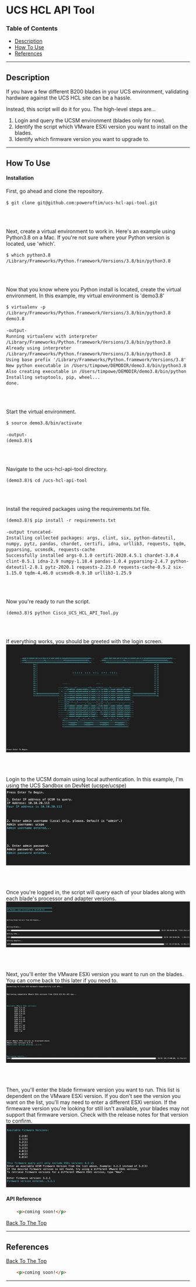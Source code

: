 # UCS HCL API Tool
### Table of Contents
- [Description](#description)
- [How To Use](#how-to-use)
- [References](#references)

---

## Description
If you have a few different B200 blades in your UCS environment, validating hardware against the UCS HCL site can be a hassle. 

Instead, this script will do it for you. The high-level steps are...

1. Login and query the UCSM environment (blades only for now).
2. Identify the script which VMware ESXi version you want to install on the blades.
3. Identify which firmware version you want to upgrade to. 

---

## How To Use

#### Installation

First, go ahead and clone the repository.

`$ git clone git@github.com:poweroftim/ucs-hcl-api-tool.git`

<br>
<br>

Next, create a virtual environment to work in. Here's an example using Python3.8 on a Mac. If you're not sure where your Python version is located, use 'which'.
```
$ which python3.8
/Library/Frameworks/Python.framework/Versions/3.8/bin/python3.8
```
<br>
<br>

Now that you know where you Python install is located, create the virtual environment. In this example, my virtual environment is 'demo3.8'
```
$ virtualenv -p /Library/Frameworks/Python.framework/Versions/3.8/bin/python3.8 demo3.8

-output-
Running virtualenv with interpreter /Library/Frameworks/Python.framework/Versions/3.8/bin/python3.8
Already using interpreter /Library/Frameworks/Python.framework/Versions/3.8/bin/python3.8
Using base prefix '/Library/Frameworks/Python.framework/Versions/3.8'
New python executable in /Users/timpowe/DEMODIR/demo3.8/bin/python3.8
Also creating executable in /Users/timpowe/DEMODIR/demo3.8/bin/python
Installing setuptools, pip, wheel...
done.
```

<br>
<br>

Start the virtual environment. 
```
$ source demo3.8/bin/activate

-output-
(demo3.8)$ 
```

<br>
<br>

Navigate to the ucs-hcl-api-tool directory.
```
(demo3.8)$ cd /ucs-hcl-api-tool
```

<br>
<br>

Install the required packages using the requirements.txt file. 
```
(demo3.8)$ pip install -r requirements.txt

-output truncated-
Installing collected packages: args, clint, six, python-dateutil, numpy, pytz, pandas, chardet, certifi, idna, urllib3, requests, tqdm, pyparsing, ucsmsdk, requests-cache
Successfully installed args-0.1.0 certifi-2020.4.5.1 chardet-3.0.4 clint-0.5.1 idna-2.9 numpy-1.18.4 pandas-1.0.4 pyparsing-2.4.7 python-dateutil-2.8.1 pytz-2020.1 requests-2.23.0 requests-cache-0.5.2 six-1.15.0 tqdm-4.46.0 ucsmsdk-0.9.10 urllib3-1.25.9

```

<br>
<br>

Now you're ready to run the script. 
```
(demo3.8)$ python Cisco_UCS_HCL_API_Tool.py
```

<br>
<br>


If everything works, you should be greeted with the login screen. 
![Login Screen](/images/login.png)

<br>
<br>

Login to the UCSM domain using local authentication. In this example, I'm using the UCS Sandbox on DevNet (ucspe/ucspe)
![Login Screen](/images/login2.png)

<br>
<br>

Once you're logged in, the script will query each of your blades along with each blade's processor and adapter versions. 
![Login Screen](/images/query.png)

<br>
<br>

Next, you'll enter the VMware ESXi version you want to run on the blades. You can come back to this later if you need to.
![Login Screen](/images/vmwareversion.png)

<br>
<br>

Then, you'll enter the blade firmware version you want to run. This list is dependent on the VMware ESXi version. If you don't see the version you want on the list, you'll may need to enter a different ESXi version. If the firmeware version you're looking for still isn't available, your blades may not support that firmware version. Check with the release notes for that version to confirm. 
![Login Screen](/images/firmwareversion.png)





#### API Reference

```html
    <p>coming soon!</p>
```
[Back To The Top](#read-me-template)

---

## References
[Back To The Top](#read-me-template)

```html
    <p>coming soon!</p>
```

---
